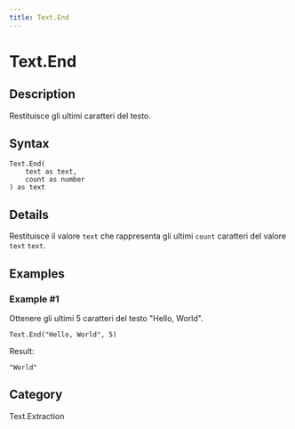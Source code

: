 ```yaml
---
title: Text.End
---
```


# Text.End


## Description

Restituisce gli ultimi caratteri del testo.


## Syntax

```powerquery
Text.End(
    text as text,
    count as number
) as text
```


## Details

Restituisce il valore <code>text</code> che rappresenta gli ultimi <code>count</code> caratteri del valore <code>text</code> <code>text</code>.


## Examples

### Example #1 
Ottenere gli ultimi 5 caratteri del testo &#34;Hello, World&#34;.
```powerquery
Text.End("Hello, World", 5)
```

Result: 
```powerquery
"World"
```




## Category
Text.Extraction
